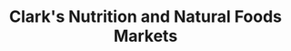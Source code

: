 ---
title: "Clark's Nutrition and Natural Foods Markets"
url: /loma-linda/clarks-nutrition-and-natural-foods-markets/
shop: Supermarkt
---